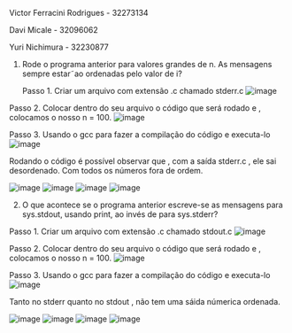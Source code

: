 Victor Ferracini Rodrigues - 32273134

Davi Micale - 32096062

Yuri Nichimura - 32230877


1) Rode o programa anterior para valores grandes de n. As mensagens sempre estar˜ao ordenadas pelo valor de i?

   Passo 1. Criar um arquivo com extensão .c chamado stderr.c
![image](https://github.com/yurinichimura/sistemaops/assets/139904028/d7ddb592-4bf4-4e13-a22f-57b9dd80a647)

Passo 2. Colocar dentro do seu arquivo o código que será rodado e , colocamos o nosso n = 100.
![image](https://github.com/yurinichimura/sistemaops/assets/139904028/f44110fe-ffe7-486c-b5f7-eb18a5c5cd28)

Passo 3. Usando o gcc para fazer a compilação do código e executa-lo
![image](https://github.com/yurinichimura/sistemaops/assets/139904028/5004b9d6-50f9-4fd6-8229-7515289baee2)

Rodando o código é possível observar que , com a saída stderr.c , ele sai desordenado. Com todos os números fora de ordem.

![image](https://github.com/yurinichimura/sistemaops/assets/139904028/1d0b145f-9b9e-4a66-bcd0-22a910318bc7)
![image](https://github.com/yurinichimura/sistemaops/assets/139904028/b4868fed-b114-4277-9554-24840abd20a2)
![image](https://github.com/yurinichimura/sistemaops/assets/139904028/e6f36187-a623-45d8-99f4-378e41fe0bd8)
![image](https://github.com/yurinichimura/sistemaops/assets/139904028/8b8e4a1e-419e-4850-a986-fb887f73d8e4)

2) O que acontece se o programa anterior escreve-se as mensagens para sys.stdout, usando print, ao invés de para sys.stderr?

Passo 1. Criar um arquivo com extensão .c chamado stdout.c
![image](https://github.com/yurinichimura/sistemaops/assets/139904028/b891f6bb-60dc-4258-8d54-a61921470bfd)

Passo 2. Colocar dentro do seu arquivo o código que será rodado e , colocamos o nosso n = 100.
![image](https://github.com/yurinichimura/sistemaops/assets/139904028/c75982b3-6c10-4f84-9d3e-3932554cbe7f)

Passo 3. Usando o gcc para fazer a compilação do código e executa-lo
![image](https://github.com/yurinichimura/sistemaops/assets/139904028/fb0dfb75-4a74-4e36-a8c4-aeefb47e33cb)

Tanto no stderr quanto no stdout , não tem uma sáida númerica ordenada.

![image](https://github.com/yurinichimura/sistemaops/assets/139904028/1623c875-7913-4f6a-a962-840f82d3c9b8)
![image](https://github.com/yurinichimura/sistemaops/assets/139904028/532b896e-1821-423b-8dbf-07d17309815f)
![image](https://github.com/yurinichimura/sistemaops/assets/139904028/c21e2c3d-1aca-4a50-a2d8-910317057aa4)
![image](https://github.com/yurinichimura/sistemaops/assets/139904028/58f817bd-99e1-4f03-b8ef-12d703953a23)







